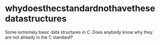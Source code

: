 # whydoesthecstandardnothavethesedatastructures
Some extremely basic data structures in C. Does anybody know why they are not already in the C standard?
